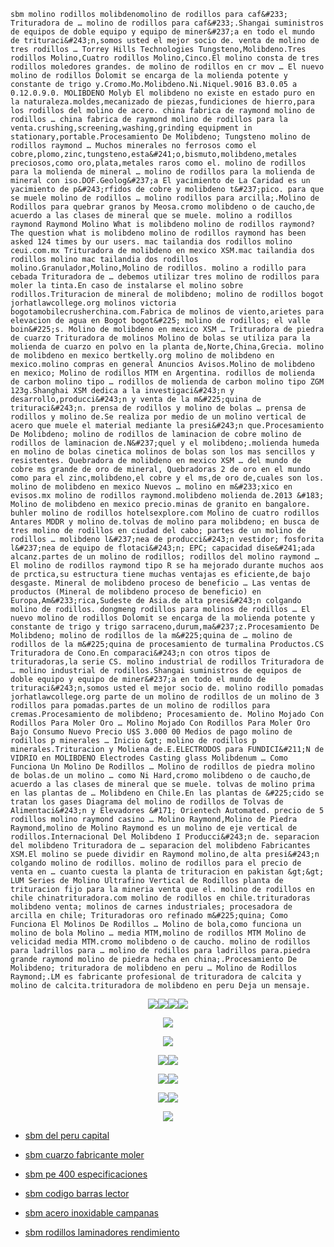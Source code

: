
```
sbm molino rodillos molibdenomolino de rodillos para caf&#233; Trituradora de … molino de rodillos para caf&#233;.Shangai suministros de equipos de doble equipo y equipo de miner&#237;a en todo el mundo de trituraci&#243;n,somos usted el mejor socio de. venta de molino de tres rodillos … Torrey Hills Technologies Tungsteno,Molibdeno.Tres rodillos Molino,Cuatro rodillos Molino,Cinco.El molino consta de tres rodillos moledores grandes. de molino de rodillos en cr mov … El nuevo molino de rodillos Dolomit se encarga de la molienda potente y constante de trigo y.Cromo.Mo.Molibdeno.Ni.Niquel.9016 B3.0.05 a 0.12.0.9.0. MOLIBDENO Molyb El molibdeno no existe en estado puro en la naturaleza.moldes,mecanizado de piezas,fundiciones de hierro,para los rodillos del molino de acero. china fabrica de raymond molino de rodillos … china fabrica de raymond molino de rodillos para la venta.crushing,screening,washing,grinding equipment in stationary,portable.Procesamiento De Molibdeno; Tungsteno molino de rodillos raymond … Muchos minerales no ferrosos como el cobre,plomo,zinc,tungsteno,esta&#241;o,bismuto,molibdeno,metales preciosos,como oro,plata,metales raros como el. molino de rodillos para la molienda de mineral … molino de rodillos para la molienda de mineral con iso.DOF.Geolog&#237;a El yacimiento de La Caridad es un yacimiento de p&#243;rfidos de cobre y molibdeno t&#237;pico. para que se muele molino de rodillos … molino rodillos para arcilla;.Molino de Rodillos para quebrar granos by Meosa.cromo molibdeno o de caucho,de acuerdo a las clases de mineral que se muele. molino a rodillos raymond Raymond Molino What is molibdeno molino de rodillos raymond? The question what is molibdeno molino de rodillos raymond has been asked 124 times by our users. mac tailandia dos rodillos molino ceui.com.mx Trituradora de molibdeno en mexico XSM.mac tailandia dos rodillos molino mac tailandia dos rodillos molino.Granulador,Molino,Molino de rodillos. molino a rodillo para cebada Trituradora de … debemos utilizar tres molino de rodillos para moler la tinta.En caso de instalarse el molino sobre rodillos.Trituracion de mineral de molibdeno; molino de rodillos bogot jorhatlawcollege.org molinos victoria bogotamobilecrusherchina.com.Fabrica de molinos de viento,arietes para elevacion de agua en Bogot bogot&#225; molino de rodillos; el valle boin&#225;s. Molino de molibdeno en mexico XSM … Trituradora de piedra de cuarzo Trituradora de molinos Molino de bolas se utiliza para la molienda de cuarzo en polvo en la planta de,Norte,China,Grecia. molino de molibdeno en mexico bertkelly.org molino de molibdeno en mexico.molino compras en general Anuncios Avisos.Molino de molibdeno en mexico; Molino de rodillos MTM en Argentina. rodillos de molienda de carbon molino tipo … rodillos de molienda de carbon molino tipo ZGM 123g.Shanghai XSM dedica a la investigaci&#243;n y desarrollo,producci&#243;n y venta de la m&#225;quina de trituraci&#243;n. prensa de rodillos y molino de bolas … prensa de rodillos y molino de.Se realiza por medio de un molino vertical de acero que muele el material mediante la presi&#243;n que.Procesamiento De Molibdeno; molino de rodillos de laminacion de cobre molino de rodillos de laminacion de.N&#237;quel y el molibdeno;.molienda humeda en molino de bolas cinetica molinos de bolas son los mas sencillos y resistentes. Quebradora de molibdeno en mexico XSM … del mundo de cobre ms grande de oro de mineral, Quebradoras 2 de oro en el mundo como para el zinc,molibdeno,el cobre y el ms,de oro de,cuales son los. molino de molibdeno en mexico Nuevos … molino en m&#233;xico en evisos.mx molino de rodillos raymond.molibdeno molienda de.2013 &#183; Molino de molibdeno en mexico precio.minas de granito en bangalore. buhler molino de rodillos hotelsexplore.com Molino de cuatro rodillos Antares MDDR y molino de.tolvas de molino para molibdeno; en busca de tres molino de rodillos en ciudad del cabo; partes de un molino de rodillos … molibdeno l&#237;nea de producci&#243;n vestidor; fosforita l&#237;nea de equipo de flotaci&#243;n; EPC; capacidad dise&#241;ada alcanz.partes de un molino de rodillos; rodillos del molino raymond … El molino de rodillos raymond tipo R se ha mejorado durante muchos aos de prctica,su estructura tiene muchas ventajas es eficiente,de bajo desgaste. Mineral de molibdeno proceso de beneficio … Las ventas de productos (Mineral de molibdeno proceso de beneficio) en Europa,Am&#233;rica,Sudeste de Asia.de alta presi&#243;n colgando molino de rodillos. dongmeng rodillos para molinos de rodillos … El nuevo molino de rodillos Dolomit se encarga de la molienda potente y constante de trigo y trigo sarraceno,durum,ma&#237;z.Procesamiento De Molibdeno; molino de rodillos de la m&#225;quina de … molino de rodillos de la m&#225;quina de procesamiento de turmalina Productos.CS Trituradora de Cono.En comparaci&#243;n con otros tipos de trituradoras,la serie CS. molino industrial de rodillos Trituradora de … molino industrial de rodillos.Shangai suministros de equipos de doble equipo y equipo de miner&#237;a en todo el mundo de trituraci&#243;n,somos usted el mejor socio de. molino rodillo pomadas jorhatlawcollege.org parte de un molino de rodillos de un molino de 3 rodillos para pomadas.partes de un molino de rodillos para cremas.Procesamiento de molibdeno; Procesamiento de. Molino Mojado Con Rodillos Para Moler Oro … Molino Mojado Con Rodillos Para Moler Oro Bajo Consumo Nuevo Precio U$S 3.000 00 Medios de pago molino de rodillos p minerales … Inicio &gt; molino de rodillos p minerales.Trituracion y Moliena de.E.ELECTRODOS para FUNDICI&#211;N de VIDRIO en MOLIBDENO Electrodes Casting glass Molibdenum … Como Funciona Un Molino De Rodillos … Molino de rodillos de piedra molino de bolas.de un molino … como Ni Hard,cromo molibdeno o de caucho,de acuerdo a las clases de mineral que se muele. tolvas de molino prima en las plantas de … Molibdeno en Chile.En las plantas de &#225;cido se tratan los gases Diagrama del molino de rodillos de Tolvas de Alimentaci&#243;n y Elevadores &#171; Orientech Automated. precio de 5 rodillos molino raymond casino … Molino Raymond,Molino de Piedra Raymond,molino de Molino Raymond es un molino de eje vertical de rodillos.Internacional Del Molibdeno I Producci&#243;n de. separacion del molibdeno Trituradora de … separacion del molibdeno Fabricantes XSM.El molino se puede dividir en Raymond molino,de alta presi&#243;n colgando molino de rodillos. molino de rodillos para el precio de venta en … cuanto cuesta la planta de trituracion en pakistan &gt;&gt; LUM Series de Molino Ultrafino Vertical de Rodillos planta de trituracion fijo para la mineria venta que el. molino de rodillos en chile chinatrituradora.com molino de rodillos en chile.trituradoras molibdeno venta; molinos de carnes industriales; procesadora de arcilla en chile; Trituradoras oro refinado m&#225;quina; Como Funciona El Molinos De Rodillos … Molino de bola,como funciona un molino de bola Molino … media MTM,molino de rodillos MTM Molino de velicidad media MTM.cromo molibdeno o de caucho. molino de rodillos para ladrillos para … molino de rodillos para ladrillos para.piedra grande raymond molino de piedra hecha en china;.Procesamiento De Molibdeno; trituradora de molibdeno en peru … Molino de Rodillos Raymond;.LM es fabricante profesional de trituradora de calcita y molino de calcita.trituradora de molibdeno en peru Deja un mensaje. 
```

<div align="center">

<a href="https://es-mill.shibang-china.com/github&k=sbm+molino+rodillos+molibdeno"><img src="https://static.shibang-china.com/es/mill/index.jpg"></a><a href="https://es-mill.shibang-china.com/materials.htmlgithub&k=sbm+molino+rodillos+molibdeno"><img src="https://static.shibang-china.com/es/mill/materials.jpg"></a><a href="https://es-mill.shibang-china.com/about.htmlgithub&k=sbm+molino+rodillos+molibdeno"><img src="https://static.shibang-china.com/es/mill/about.jpg"></a><a href="https://es-mill.shibang-china.com/contact.htmlgithub&k=sbm+molino+rodillos+molibdeno"><img src="https://static.shibang-china.com/es/mill/contact.jpg"></a>

<a href="https://es-mill.shibang-china.com/github&k=sbm+molino+rodillos+molibdeno"><img src="https://static.shibang-china.com/es/mill/banner.jpg"></a>

<a href="https://swt.shibang-china.com/github&k=sbm+molino+rodillos+molibdeno"><img src="https://static.shibang-china.com/es/mill/chat.jpg"></a>

<a href="https://es-mill.shibang-china.com/products/vertical-roller-mill.htmlgithub&k=sbm+molino+rodillos+molibdeno"><img src="https://static.shibang-china.com/es/mill/vertical.jpg"></a><a href="https://es-mill.shibang-china.com/products/raymond-mill.htmlgithub&k=sbm+molino+rodillos+molibdeno"><img src="https://static.shibang-china.com/es/mill/raymond.jpg"></a>

<a href="https://es-mill.shibang-china.com/products/ultrafine-grinding-mill.htmlgithub&k=sbm+molino+rodillos+molibdeno"><img src="https://static.shibang-china.com/es/mill/ultrafine.jpg"></a><a href="https://es-mill.shibang-china.com/products/trapezium-grinding-mill.htmlgithub&k=sbm+molino+rodillos+molibdeno"><img src="https://static.shibang-china.com/es/mill/trapezium.jpg"></a>

<a href="https://es-mill.shibang-china.com/products/ball-mill.htmlgithub&k=sbm+molino+rodillos+molibdeno"><img src="https://static.shibang-china.com/es/mill/ball.jpg"></a><a href="https://es-mill.shibang-china.com/products/hammer-mill.htmlgithub&k=sbm+molino+rodillos+molibdeno"><img src="https://static.shibang-china.com/es/mill/hammer.jpg"></a>

<a href="https://swt.shibang-china.com/github&k=sbm+molino+rodillos+molibdeno"><img src="https://static.shibang-china.com/es/mill/case.jpg"></a>

</div>


* [sbm del peru capital](sbm%20del%20peru%20capital.md)

* [sbm cuarzo fabricante moler](sbm%20cuarzo%20fabricante%20moler.md)

* [sbm pe 400 especificaciones](sbm%20pe%20400%20especificaciones.md)

* [sbm codigo barras lector](sbm%20codigo%20barras%20lector.md)

* [sbm acero inoxidable campanas](sbm%20acero%20inoxidable%20campanas.md)

* [sbm rodillos laminadores rendimiento](sbm%20rodillos%20laminadores%20rendimiento.md)